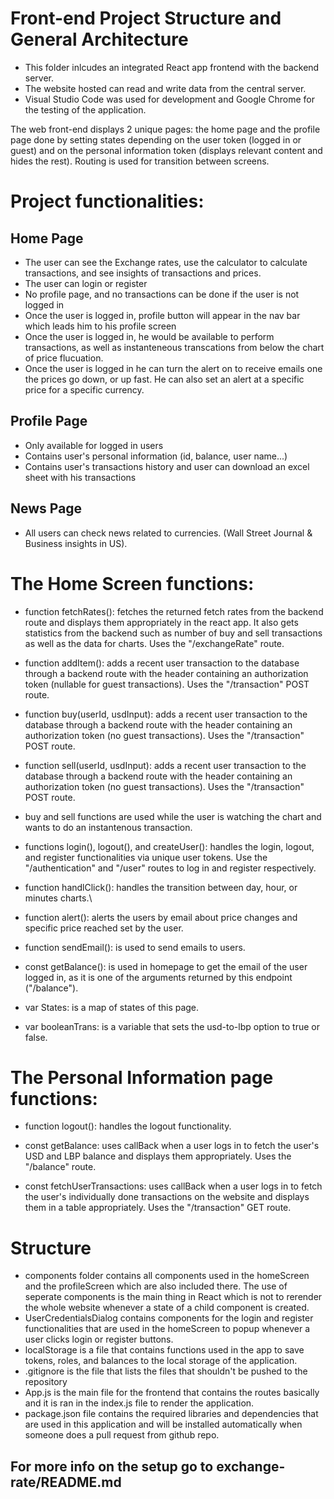 # Front-end Project Structure and General Architecture

- This folder inlcudes an integrated React app frontend with the backend server.
- The website hosted can read and write data from the central server.
- Visual Studio Code was used for development and Google Chrome for the testing of the application.

The web front-end displays 2 unique pages: the home page and the profile page done by setting states depending on
the user token (logged in or guest) and on the personal information token (displays relevant content and hides the rest). Routing is used for transition between screens.

# Project functionalities:
## Home Page
- The user can see the Exchange rates, use the calculator to calculate transactions, and see insights of transactions and prices.
- The user can login or register
- No profile page, and no transactions can be done if the user is not logged in
- Once the user is logged in, profile button will appear in the nav bar which leads him to his profile screen
- Once the user is logged in, he would be available to perform transactions, as well as instanteneous transcations from below the chart of price flucuation.
- Once the user is logged in he can turn the alert on to receive emails one the prices go down, or up fast. He can also set an alert at a specific price for a specific currency.

## Profile Page
- Only available for logged in users
- Contains user's personal information (id, balance, user name...)
- Contains user's transactions history and user can download an excel sheet with his transactions

## News Page
- All users can check news related to currencies. (Wall Street Journal & Business insights in US).

# The Home Screen functions:

- function fetchRates(): fetches the returned fetch rates from the backend route and displays them appropriately in the react app. It also gets statistics from the backend such as number of buy and sell transactions as well as the data for charts. Uses the "/exchangeRate" route. 

- function addItem(): adds a recent user transaction to the database through a backend route with the header containing an authorization token (nullable for guest transactions).  Uses the "/transaction" POST route. 

- function buy(userId, usdInput): adds a recent user transaction to the database through a backend route with the header containing an authorization token (no guest transactions). Uses the "/transaction" POST route.

- function sell(userId, usdInput): adds a recent user transaction to the database through a backend route with the header containing an authorization token (no guest transactions). Uses the "/transaction" POST route.

- buy and sell functions are used while the user is watching the chart and wants to do an instantenous transaction.

- functions login(), logout(), and createUser(): handles the login, logout, and register functionalities via unique user tokens.  Use the "/authentication" and "/user"  routes to log in and register respectively. 

- function handlClick(): handles the transition between day, hour, or minutes charts.\

- function alert(): alerts the users by email about price changes and specific price reached set by the user.

- function sendEmail(): is used to send emails to users.

- const getBalance(): is used in homepage to get the email of the user logged in, as it is one of the arguments returned by this endpoint ("/balance").

- var States: is a map of states of this page.

- var booleanTrans: is a variable that sets the usd-to-lbp option to true or false.

# The Personal Information page functions:

- function logout(): handles the logout functionality.

- const getBalance: uses callBack when a user logs in to fetch the user's USD and LBP balance and displays them appropriately.  Uses the "/balance" route.

- const fetchUserTransactions: uses callBack when a user logs in to fetch the user's individually done transactions on the website and displays them in a table appropriately.  Uses the "/transaction" GET route.

# Structure
- components folder contains all components used in the homeScreen and the profileScreen which are also included there. The use of seperate components is the main thing in React which is not to rerender the whole website whenever a state of a child component is created.
- UserCredentialsDialog contains components for the login and register functionalities that are used in the homeScreen to popup whenever a user clicks login or register buttons.
- localStorage is a file that contains functions used in the app to save tokens, roles, and balances to the local storage of the application.
- .gitignore is the file that lists the files that shouldn't be pushed to the repository
- App.js is the main file for the frontend that contains the routes basically and it is ran in the index.js file to render the application.
- package.json file contains the required libraries and dependencies that are used in this application and will be installed automatically when someone does a pull request from github repo.

## For more info on the setup go to exchange-rate/README.md
